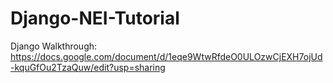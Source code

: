 # Django-NEI-Tutorial

Django Walkthrough: https://docs.google.com/document/d/1eqe9WtwRfdeO0ULOzwCjEXH7ojUd-kquGfOu2TzaQuw/edit?usp=sharing
